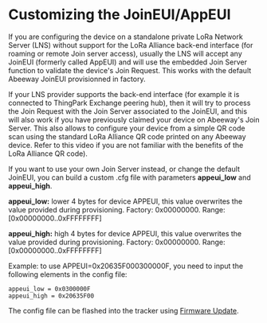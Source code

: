 # Customizing the JoinEUI/AppEUI

If you are configuring the device on a standalone private LoRa Network Server (LNS) without support for the LoRa Alliance back-end interface (for roaming or remote Join server access), usually the LNS will accept any JoinEUI (formerly called AppEUI) and will use the embedded Join Server function to validate the device's Join Request. This works with the default Abeeway JoinEUI provisionned in factory.

If your LNS provider supports the back-end interface (for example it is connected to ThingPark Exchange peering hub), then it will try to process the Join Request with the Join Server associated to the JoinEUI, and this will also work if you have previously claimed your device on Abeeway's Join Server. This also allows to configure your device from a simple QR code scan using the standard LoRa Alliance QR code printed on any Abeeway device. Refer to this video if you are not familiar with the benefits of the LoRa Alliance QR code).

If you want to use your own Join Server instead, or change the default JoinEUI, you can build a custom .cfg file with parameters **appeui_low** and **appeui_high**.

**appeui_low:** lower 4 bytes for device APPEUI, this value overwrites the value provided during
provisioning. Factory: 0x00000000. Range: [0x00000000..0xFFFFFFFF]

**appeui_high:** high 4 bytes for device APPEUI, this value overwrites the value provided during provisioning. Factory: 0x00000000. Range: [0x00000000..0xFFFFFFFF]

Example: to use APPEUI=0x20635F000300000F, you need to input the following elements in the config file:
```
appeui_low = 0x0300000F
appeui_high = 0x20635F00
```
The config file can be flashed into the tracker using [Firmware Update](/D-Reference/FirmwareUpdateOverview_R/).